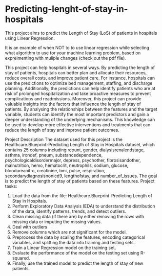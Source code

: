 # Predicting-lenght-of-stay-in-hospitals

This project aims to predict the Length of Stay (LoS) of patients in hospitals using Linear Regression.

It is an example of when NOT to to use linear regression while selecting what algorithm to use for your machine learning problem, based on expreimenting with muliple changes (check out the pdf file).

This project can help hospitals in several ways. By predicting the length of stay of patients, hospitals can better plan and allocate their resources, reduce overall costs, and improve patient care. For instance, hospitals can use the predictions to optimize bed management, staffing, and discharge planning. Additionally, the predictions can help identify patients who are at risk of prolonged hospitalization and take proactive measures to prevent complications and readmissions.
Moreover, this project can provide valuable insights into the factors that influence the length of stay of patients. By analysing the relationships between the features and the target variable, students can identify the most important predictors and gain a deeper understanding of the underlying mechanisms. This knowledge can be used to develop more effective interventions and treatments that can reduce the length of stay and improve patient outcomes.

Project Description
The dataset used for this project is the Healthcare.Blueprint-Predicting Length of Stay in Hospitals dataset, which contains 25 columns including rcount, gender, dialysisrenalendstage, asthma, irondef, pneum, substancedependence, psychologicaldisordermajor, depress, psychother, fibrosisandother, malnutrition, hemo, hematocrit, neutrophils, sodium, glucose, bloodureanitro, creatinine, bmi, pulse, respiration, secondarydiagnosisnonicd9, lengthofstay, and number_of_issues. The goal is to predict the length of stay of patients based on these features.
Project tasks:
1.	Load the data from the file: Healthcare.Blueprint-Predicting Length of Stay in Hospitals.
2.	Perform Exploratory Data Analysis (EDA) to understand the distribution of the data, identify patterns, trends, and detect outliers.
3.	Clean missing data (if there are) by either removing the rows with missing data or imputing the missing values.
4.	Deal with outliers
5.	Remove columns which are not significant for the model.
6.	Preprocess the data by scaling the features, encoding categorical variables, and splitting the data into training and testing sets.
7.	Train a Linear Regression model on the training set.
8.	Evaluate the performance of the model on the testing set using R-squared.
9.	Finally, use the trained model to predict the length of stay of new patients. 

